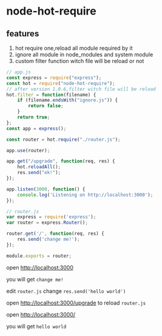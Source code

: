 # node-hot-require

## features

1. hot require one,reload all module required by it
2. ignore all module in node_modules and system module
3. custom filter function witch file will be reload or not

``` js
// app.js
const express = require("express");
const hot = require("node-hot-require");
// after version 1.0.6,filter witch file will be reload
hot.filter = function(filename) {
    if (filename.endsWith("ignore.js")) {
        return false;
    }
    return true;
};
const app = express();

const router = hot.require("./router.js");

app.use(router);

app.get("/upgrade", function(req, res) {
    hot.reloadAll();
    res.send("ok!");
});

app.listen(3000, function() {
    console.log('Listening on http://localhost:3000');
});
```

``` js
// router.js
var express = require('express');
var router = express.Router();

router.get('/', function(req, res) {
    res.send('change me!');
});

module.exports = router;
```

open [http://localhost:3000](http://localhost:3000)

you will get `change me!`

edit `router.js` change `res.send('hello world')`

open [http://localhost:3000/upgrade](http://localhost:3000/upgrade) to reload `router.js`

open [http://localhost:3000/](http://localhost:3000/) 

you will get `hello world`
